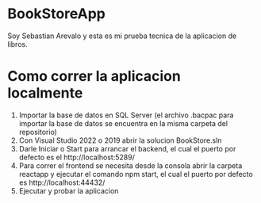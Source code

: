 # BookStoreApp

Soy Sebastian Arevalo y esta es mi prueba tecnica de la aplicacion de libros.

# Como correr la aplicacion localmente

1. Importar la base de datos en SQL Server (el archivo .bacpac para importar la base de datos se encuentra en la misma carpeta del repositorio)
2. Con Visual Studio 2022 o 2019 abrir la solucion BookStore.sln
3. Darle Iniciar o Start para arrancar el backend, el cual el puerto por defecto es el http://localhost:5289/
4. Para correr el frontend se necesita desde la consola abrir la carpeta reactapp y ejecutar el comando npm start, el cual el puerto por defecto es http://localhost:44432/
5. Ejecutar y probar la aplicacion 

